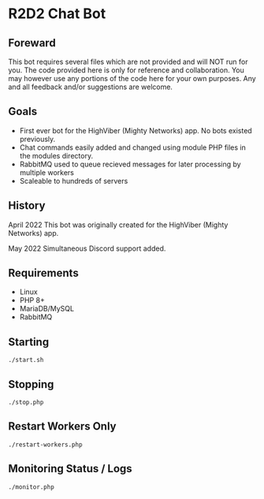 # R2D2 Chat Bot

## Foreward

This bot requires several files which are not provided and will NOT run for you.   The code provided here is only for reference and collaboration.  You may however use any portions of the code here for your own purposes.  Any and all feedback and/or suggestions are welcome.

## Goals

- First ever bot for the HighViber (Mighty Networks) app.  No bots existed previously. 
- Chat commands easily added and changed using module PHP files in the modules directory.
- RabbitMQ used to queue recieved messages for later processing by multiple workers
- Scaleable to hundreds of servers

## History

April 2022 This bot was originally created for the HighViber (Mighty Networks) app.  

May 2022 Simultaneous Discord support added.

## Requirements

- Linux
- PHP 8+
- MariaDB/MySQL
- RabbitMQ

## Starting

`./start.sh`

## Stopping

`./stop.php`

## Restart Workers Only

`./restart-workers.php`

## Monitoring Status / Logs

`./monitor.php`


